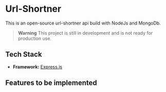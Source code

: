 # Url-Shortner
This is an open-source url-shortner api build with NodeJs and MongoDb.

> **Warning**
> This project is still in development and is not ready for production use.

## Tech Stack

- **Framework:** [Express.js]([(https://expressjs.com/))


## Features to be implemented
